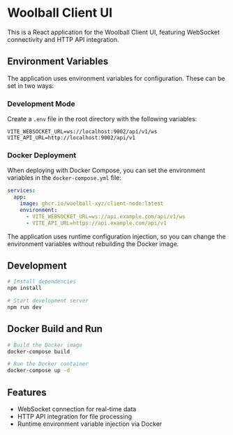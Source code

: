 # Woolball Client UI

This is a React application for the Woolball Client UI, featuring WebSocket connectivity and HTTP API integration.

## Environment Variables

The application uses environment variables for configuration. These can be set in two ways:

### Development Mode

Create a `.env` file in the root directory with the following variables:

```
VITE_WEBSOCKET_URL=ws://localhost:9002/api/v1/ws
VITE_API_URL=http://localhost:9002/api/v1
```

### Docker Deployment

When deploying with Docker Compose, you can set the environment variables in the `docker-compose.yml` file:

```yaml
services:
  app:
    image: ghcr.io/woolball-xyz/client-node:latest
    environment:
      - VITE_WEBSOCKET_URL=ws://api.example.com/api/v1/ws
      - VITE_API_URL=https://api.example.com/api/v1
```

The application uses runtime configuration injection, so you can change the environment variables without rebuilding the Docker image.

## Development

```bash
# Install dependencies
npm install

# Start development server
npm run dev
```

## Docker Build and Run

```bash
# Build the Docker image
docker-compose build

# Run the Docker container
docker-compose up -d
```

## Features

- WebSocket connection for real-time data
- HTTP API integration for file processing
- Runtime environment variable injection via Docker 